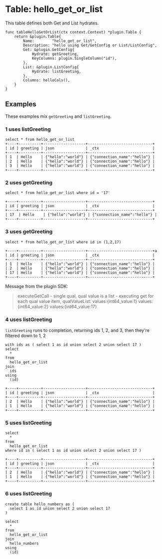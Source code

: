 # Table: hello_get_or_list

This table defines both Get and List hydrates.

```
func tableHelloGetOrList(ctx context.Context) *plugin.Table { 
	return &plugin.Table{
		Name:        "hello_get_or_list",
		Description: "hello using Get/GetConfig or List/ListConfig",
		Get: &plugin.GetConfig{
			Hydrate: getGreeting,
			KeyColumns: plugin.SingleColumn("id"),
		},
		List: &plugin.ListConfig{
			Hydrate: listGreeting,
		},
		Columns: helloCols(),
	}
}
```
## Examples

These examples mix `getGreeting` and  `listGreeting`.

### 1 uses listGreeting

```
select * from hello_get_or_list 
+----+----------+-------------------+-----------------------------+
| id | greeting | json              | _ctx                        |
+----+----------+-------------------+-----------------------------+
| 1  | Hello    | {"hello":"world"} | {"connection_name":"hello"} |
| 2  | Hello    | {"hello":"world"} | {"connection_name":"hello"} |
| 3  | Hello    | {"hello":"world"} | {"connection_name":"hello"} |
+----+----------+-------------------+-----------------------------+
```

### 2 uses getGreeting

```
select * from hello_get_or_list where id = '17'
```

```
+----+----------+-------------------+-----------------------------+
| id | greeting | json              | _ctx                        |
+----+----------+-------------------+-----------------------------+
| 17  | Hello    | {"hello":"world"} | {"connection_name":"hello"} |
+----+----------+-------------------+-----------------------------+
```


### 3 uses getGreeting

```
select * from hello_get_or_list where id in (1,2,17)
```

```
+----+----------+-------------------+-----------------------------+a
| id | greeting | json              | _ctx                        |
+----+----------+-------------------+-----------------------------+
| 1  | Hello    | {"hello":"world"} | {"connection_name":"hello"} |
| 2  | Hello    | {"hello":"world"} | {"connection_name":"hello"} |
| 17 | Hello    | {"hello":"world"} | {"connection_name":"hello"} |
+----+----------+-------------------+-----------------------------+
```

Message from the plugin SDK:

> executeGetCall - single qual, qual value is a list - executing get for each qual value item, qualValueList: values:{int64_value:1}  values:{int64_value:2}  values:{int64_value:17}

### 4 uses listGreeting

`listGreeting` runs to completion, returning ids 1, 2, and 3, then they're filtered down to 1, 2

```
with ids as ( select 1 as id union select 2 union select 17 )
select 
  *
from 
  hello_get_or_list
join 
  ids
using
  (id)
```

```
+----+----------+-------------------+-----------------------------+
| id | greeting | json              | _ctx                        |
+----+----------+-------------------+-----------------------------+
| 2  | Hello    | {"hello":"world"} | {"connection_name":"hello"} |
| 1  | Hello    | {"hello":"world"} | {"connection_name":"hello"} |
+----+----------+-------------------+-----------------------------+
```

### 5 uses listGreeting

```
select 
  *
from 
  hello_get_or_list
where id in ( select 1 as id union select 2 union select 17 )

+----+----------+-------------------+-----------------------------+
| id | greeting | json              | _ctx                        |
+----+----------+-------------------+-----------------------------+
| 2  | Hello    | {"hello":"world"} | {"connection_name":"hello"} |
| 1  | Hello    | {"hello":"world"} | {"connection_name":"hello"} |
+----+----------+-------------------+-----------------------------+
```

### 6 uses listGreeting

```
create table hello_numbers as (
  select 1 as id union select 2 union select 17
)

select 
  *
from 
  hello_get_or_list
join 
  hello_numbers
using
  (id)


